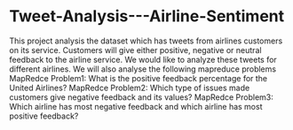 # Tweet-Analysis---Airline-Sentiment
This project analysis the dataset which has tweets from airlines customers on its service.
Customers will give either positive, negative or neutral feedback to the airline service. We would like to analyze these tweets for different airlines.
We will also analyse the following mapreduce problems
MapRedce Problem1:
What is the positive feedback percentage for the United Airlines?
MapRedce Problem2:
Which type of issues made customers give negative feedback and its values?
MapRedce Problem3:
Which airline has most negative feedback and which airline has most positive feedback?
